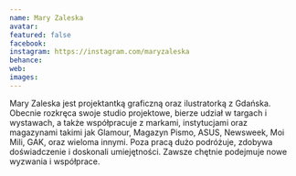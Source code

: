 ```yaml
---
name: Mary Zaleska
avatar: 
featured: false
facebook: 
instagram: https://instagram.com/maryzaleska
behance: 
web:
images:
---
```

Mary Zaleska jest projektantką graficzną oraz ilustratorką z Gdańska. Obecnie rozkręca swoje studio projektowe, bierze udział w targach i wystawach, a także współpracuje z markami, instytucjami oraz magazynami takimi jak Glamour, Magazyn Pismo, ASUS, Newsweek, Moi Mili, GAK, oraz wieloma innymi. Poza pracą dużo podróżuje, zdobywa doświadczenie i doskonali umiejętności. Zawsze chętnie podejmuje nowe wyzwania i współprace.

